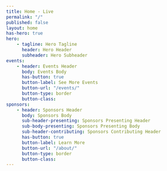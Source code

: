 ```yaml
---
title: Home - Live
permalink: "/"
published: false
layout: home
has-hero: true
hero:
    - tagline: Hero Tagline
      header: Hero Header
      subheader: Hero Subheader
events:
    - header: Events Header
      body: Events Body
      has-button: true
      button-label: See More Events
      button-url: "/events/"
      button-type: border
      button-class:
sponsors:
    - header: Sponsors Header
      body: Sponsors Body
      sub-header-presenting: Sponsors Presenting Header
      sub-body-presenting: Sponsors Presenting Body
      sub-header-contributing: Sponsors Contributing Header
      has-button: true
      button-label: Learn More
      button-url: "/about/"
      button-type: border
      button-class:
---
```

